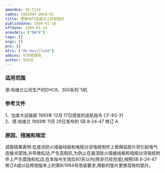 ```yaml
---
amendno: 39-1119  
cadno: CAD1994-DHC8-02  
title: 更换电气连接点上的铝垫片  
publishdate: 1994-01-18  
effdate: 1994-01-24  
acmodels: ["DHC8"]  
tags: []  
engs: []  
pns: []  
mfrs: ["de Havilland"]  
admins: 华东管理局  
author: 邬纪召  
---
```

  
### 适用范围  
德.哈维兰公司生产的DHC8、300系列飞机  
  
<!--more-->  
### 参考文件  
  1、加拿大运输部 1993年 12月 17日颁发的适航指令 CF-93-31  
2、德.哈维兰 1993年 11月 29日发布的 SB 8-24-47 修订 A  
  
### 原因、措施和规定  

  调查结果表明:在直流防火墙接线板和电瓶分流电缆附件上使用铝垫片将引起电气连接点腐蚀,并导致松动,产生高阻抗,为防止在直流防火墙接线板和电瓶分流电缆附件上产生腐蚀和松动,在本指令生效后60天以内(除非已经完成),按照SB 8-24-47修订A或以后修改版本上的第8/1984号改装要求,用新的垫片更换现有的垫片。  

